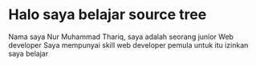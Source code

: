 # Halo saya belajar source tree

Nama saya Nur Muhammad Thariq, saya adalah seorang junior Web developer
Saya mempunyai skill web developer pemula untuk itu izinkan saya belajar